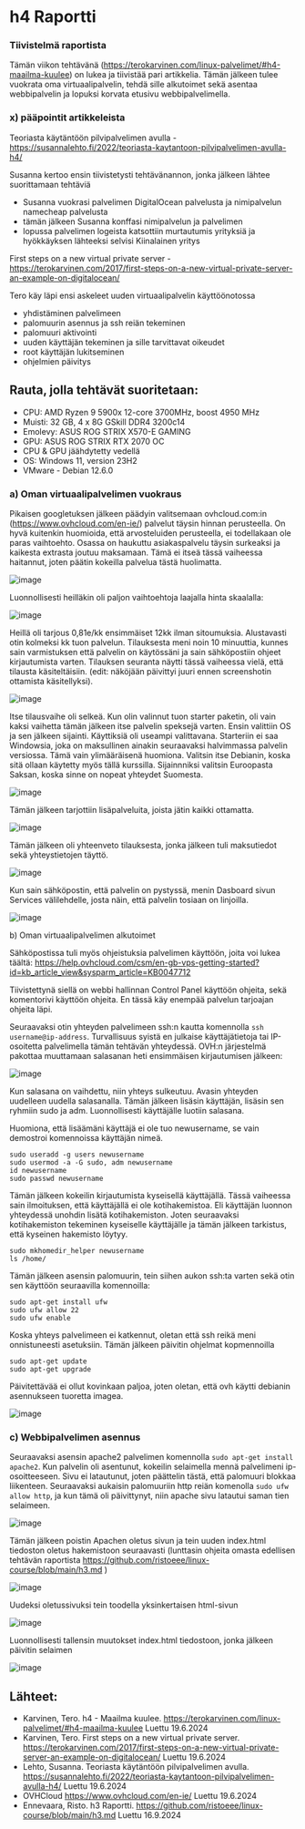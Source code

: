 # h4 Raportti

### Tiivistelmä raportista
Tämän viikon tehtävänä (https://terokarvinen.com/linux-palvelimet/#h4-maailma-kuulee) on lukea ja tiivistää pari artikkelia. Tämän jälkeen tulee vuokrata oma virtuaalipalvelin, tehdä sille alkutoimet sekä asentaa webbipalvelin ja lopuksi korvata etusivu webbipalvelimella. 

### x) pääpointit artikkeleista

Teoriasta käytäntöön pilvipalvelimen avulla - https://susannalehto.fi/2022/teoriasta-kaytantoon-pilvipalvelimen-avulla-h4/

Susanna kertoo ensin tiivistetysti tehtävänannon, jonka jälkeen lähtee suorittamaan tehtäviä
 - Susanna vuokrasi palvelimen DigitalOcean palvelusta ja nimipalvelun namecheap palvelusta
 - tämän jälkeen Susanna konffasi nimipalvelun ja palvelimen
 - lopussa palvelimen logeista katsottiin murtautumis yrityksiä ja hyökkäyksen lähteeksi selvisi Kiinalainen yritys

First steps on a new virtual private server - https://terokarvinen.com/2017/first-steps-on-a-new-virtual-private-server-an-example-on-digitalocean/ 

Tero käy läpi ensi askeleet uuden virtuaalipalvelin käyttöönotossa
 - yhdistäminen palvelimeen
 - palomuurin asennus ja ssh reiän tekeminen
 - palomuuri aktivointi
 - uuden käyttäjän tekeminen ja sille tarvittavat oikeudet
 - root käyttäjän lukitseminen
 - ohjelmien päivitys

## Rauta, jolla tehtävät suoritetaan: 
* CPU: AMD Ryzen 9 5900x 12-core 3700MHz, boost 4950 MHz
* Muisti: 32 GB, 4 x 8G GSkill DDR4 3200c14
* Emolevy: ASUS ROG STRIX X570-E GAMING
* GPU: ASUS ROG STRIX RTX 2070 OC
* CPU & GPU jäähdytetty vedellä 
* OS: Windows 11, version 23H2
* VMware - Debian 12.6.0

### a) Oman virtuaalipalvelimen vuokraus

Pikaisen googletuksen jälkeen päädyin valitsemaan ovhcloud.com:in (https://www.ovhcloud.com/en-ie/) palvelut täysin hinnan perusteella. On hyvä kuitenkin huomioida, että arvosteluiden perusteella, ei todellakaan ole paras vaihtoehto. Osassa on haukuttu asiakaspalvelu täysin surkeaksi ja kaikesta extrasta joutuu maksamaan. Tämä ei itseä tässä vaiheessa haitannut, joten päätin kokeilla palvelua tästä huolimatta.

![image](https://github.com/user-attachments/assets/723c361a-ef13-47a4-8617-2d1765a80214)

Luonnollisesti heilläkin oli paljon vaihtoehtoja laajalla hinta skaalalla:

![image](https://github.com/user-attachments/assets/e1d4bb10-dacd-462e-b9a3-85728e886762)

Heillä oli tarjous 0,81e/kk ensimmäiset 12kk ilman sitoumuksia. Alustavasti otin kolmeksi kk tuon palvelun. Tilauksesta meni noin 10 minuuttia, kunnes sain varmistuksen että palvelin on käytössäni ja sain sähköpostiin ohjeet kirjautumista varten. Tilauksen seuranta näytti tässä vaiheessa vielä, että tilausta käsiteltäisiin. (edit: näköjään päivittyi juuri ennen screenshotin ottamista käsitellyksi).

![image](https://github.com/user-attachments/assets/ed8048f1-2ce6-4dd7-87db-25534f43f061)

Itse tilausvaihe oli selkeä. Kun olin valinnut tuon starter paketin, oli vain kaksi vaihetta tämän jälkeen itse palvelin speksejä varten. Ensin valittiin OS ja sen jälkeen sijainti. Käyttiksiä oli useampi valittavana. Starteriin ei saa Windowsia, joka on maksullinen ainakin seuraavaksi halvimmassa palvelin versiossa. Tämä vain ylimääräisenä huomiona. Valitsin itse Debianin, koska sitä ollaan käytetty myös tällä kurssilla. Sijainnniksi valitsin Euroopasta Saksan, koska sinne on nopeat yhteydet Suomesta.

![image](https://github.com/user-attachments/assets/fa99e5a3-36a2-4b8f-b54e-633d30e32b4d)

Tämän jälkeen tarjottiin lisäpalveluita, joista jätin kaikki ottamatta. 

![image](https://github.com/user-attachments/assets/25f1bc15-3aa8-4e27-8644-b28c91037c69)

Tämän jälkeen oli yhteenveto tilauksesta, jonka jälkeen tuli maksutiedot sekä yhteystietojen täyttö.

![image](https://github.com/user-attachments/assets/38020e89-dbab-4c52-a8a9-3b4686853264)

Kun sain sähköpostin, että palvelin on pystyssä, menin Dasboard sivun Services välilehdelle, josta näin, että palvelin tosiaan on linjoilla. 

![image](https://github.com/user-attachments/assets/a8fa1270-14a2-41b1-adf4-ebb927cd7a2d)


b) Oman virtuaalipalvelimen alkutoimet

Sähköpostissa tuli myös ohjeistuksia palvelimen käyttöön, joita voi lukea täältä: https://help.ovhcloud.com/csm/en-gb-vps-getting-started?id=kb_article_view&sysparm_article=KB0047712

Tiivistettynä siellä on webbi hallinnan Control Panel käyttöön ohjeita, sekä komentorivi käyttöön ohjeita. En tässä käy enempää palvelun tarjoajan ohjeita läpi.

Seuraavaksi otin yhteyden palvelimeen ssh:n kautta komennolla `ssh username@ip-address`. Turvallisuus syistä en julkaise käyttäjätietoja tai IP-osoitetta palvelimella tämän tehtävän yhteydessä. OVH:n järjestelmä pakottaa muuttamaan salasanan heti ensimmäisen kirjautumisen jälkeen:

![image](https://github.com/user-attachments/assets/84c62090-45c3-436e-9484-2660866fb1fe)

Kun salasana on vaihdettu, niin yhteys sulkeutuu. Avasin yhteyden uudelleen uudella salasanalla. Tämän jälkeen lisäsin käyttäjän, lisäsin sen ryhmiin sudo ja adm. Luonnollisesti käyttäjälle luotiin salasana. 

Huomiona, että lisäämäni käyttäjä ei ole tuo newusername, se vain demostroi komennoissa käyttäjän nimeä.

```
sudo useradd -g users newusername
sudo usermod -a -G sudo, adm newusername
id newusername
sudo passwd newusername
```

Tämän jälkeen kokeilin kirjautumista kyseisellä käyttäjällä. Tässä vaiheessa sain ilmoituksen, että käyttäjällä ei ole kotihakemistoa. Eli käyttäjän luonnon yhteydessä unohdin lisätä kotihakemiston. Joten seuraavaksi kotihakemiston tekeminen kyseiselle käyttäjälle ja tämän jälkeen tarkistus, että kyseinen hakemisto löytyy.

```
sudo mkhomedir_helper newusername
ls /home/
```

Tämän jälkeen asensin palomuurin, tein siihen aukon ssh:ta varten sekä otin sen käyttöön seuraavilla komennoilla:

```
sudo apt-get install ufw
sudo ufw allow 22
sudo ufw enable
```

Koska yhteys palvelimeen ei katkennut, oletan että ssh reikä meni onnistuneesti asetuksiin. Tämän jälkeen päivitin ohjelmat kopmennoilla

```
sudo apt-get update
sudo apt-get upgrade
```

Päivitettävää ei ollut kovinkaan paljoa, joten oletan, että ovh käytti debianin asennukseen tuoretta imagea.

![image](https://github.com/user-attachments/assets/5cef02eb-ce3f-4843-9697-5e995051ad0b)

### c) Webbipalvelimen asennus

Seuraavaksi asensin apache2 palvelimen komennolla `sudo apt-get install apache2`. Kun palvelin oli asentunut, kokeilin selaimella mennä palvelimeni ip-osoitteeseen. Sivu ei latautunut, joten päättelin tästä, että palomuuri blokkaa liikenteen. Seuraavaksi aukaisin palomuuriin http reiän komenolla `sudo ufw allow http`, ja kun tämä oli päivittynyt, niin apache sivu latautui saman tien selaimeen.

![image](https://github.com/user-attachments/assets/cd2c9506-582f-49ba-867f-c590db73b9be)

Tämän jälkeen poistin Apachen oletus sivun ja tein uuden index.html tiedoston oletus hakemistoon seuraavasti (lunttasin ohjeita omasta edellisen tehtävän raportista https://github.com/ristoeee/linux-course/blob/main/h3.md )

![image](https://github.com/user-attachments/assets/435514a4-5f34-45fe-a9f5-3f4f6d8b61c0)

Uudeksi oletussivuksi tein toodella yksinkertaisen html-sivun

![image](https://github.com/user-attachments/assets/ee9e1762-6615-4cc3-afa5-10fbb5b40598)

Luonnollisesti tallensin muutokset index.html tiedostoon, jonka jälkeen päivitin selaimen

![image](https://github.com/user-attachments/assets/ed5a5ce9-7c24-4e1a-8ec8-3abc9291678e)


 ## Lähteet:
 * Karvinen, Tero. h4 - Maailma kuulee. https://terokarvinen.com/linux-palvelimet/#h4-maailma-kuulee Luettu 19.6.2024
 * Karvinen, Tero. First steps on a new virtual private server. https://terokarvinen.com/2017/first-steps-on-a-new-virtual-private-server-an-example-on-digitalocean/ Luettu 19.6.2024
 * Lehto, Susanna. Teoriasta käytäntöön pilvipalvelimen avulla. https://susannalehto.fi/2022/teoriasta-kaytantoon-pilvipalvelimen-avulla-h4/ Luettu 19.6.2024
 * OVHCloud https://www.ovhcloud.com/en-ie/ Luettu 19.6.2024
 * Ennevaara, Risto. h3 Raportti. https://github.com/ristoeee/linux-course/blob/main/h3.md Luettu 16.9.2024
